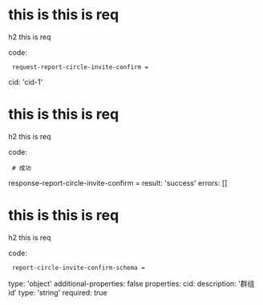 # this is this is req

h2 this is req

code:

     request-report-circle-invite-confirm =
  cid: 'cid-1'


# this is this is req

h2 this is req

code:

     # 成功
response-report-circle-invite-confirm =
  result: 'success'
  errors: []


# this is this is req

h2 this is req

code:

     report-circle-invite-confirm-schema =
  type: 'object'
  additional-properties: false
  properties:
    cid:
      description: '群组id'
      type: 'string'
      required: true


